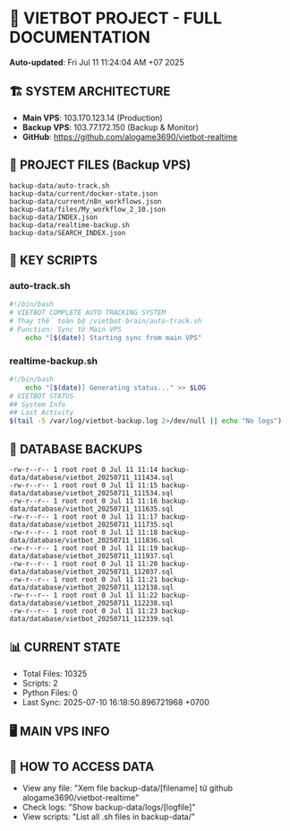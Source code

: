 # 🤖 VIETBOT PROJECT - FULL DOCUMENTATION
**Auto-updated**: Fri Jul 11 11:24:04 AM +07 2025

## 🏗️ SYSTEM ARCHITECTURE
- **Main VPS**: 103.170.123.14 (Production)
- **Backup VPS**: 103.77.172.150 (Backup & Monitor)
- **GitHub**: https://github.com/alogame3690/vietbot-realtime

## 📁 PROJECT FILES (Backup VPS)
```
backup-data/auto-track.sh
backup-data/current/docker-state.json
backup-data/current/n8n_workflows.json
backup-data/files/My_workflow_2_10.json
backup-data/INDEX.json
backup-data/realtime-backup.sh
backup-data/SEARCH_INDEX.json
```

## 🔧 KEY SCRIPTS
### auto-track.sh
```bash
#!/bin/bash
# VIETBOT COMPLETE AUTO TRACKING SYSTEM
# Thay thế toàn bộ /vietbot-brain/auto-track.sh
# Function: Sync từ Main VPS
    echo "[$(date)] Starting sync from main VPS"
```
### realtime-backup.sh
```bash
#!/bin/bash
    echo "[$(date)] Generating status..." >> $LOG
# VIETBOT STATUS
## System Info
## Last Activity
$(tail -5 /var/log/vietbot-backup.log 2>/dev/null || echo "No logs")
```

## 💾 DATABASE BACKUPS
```
-rw-r--r-- 1 root root 0 Jul 11 11:14 backup-data/database/vietbot_20250711_111434.sql
-rw-r--r-- 1 root root 0 Jul 11 11:15 backup-data/database/vietbot_20250711_111534.sql
-rw-r--r-- 1 root root 0 Jul 11 11:16 backup-data/database/vietbot_20250711_111635.sql
-rw-r--r-- 1 root root 0 Jul 11 11:17 backup-data/database/vietbot_20250711_111735.sql
-rw-r--r-- 1 root root 0 Jul 11 11:18 backup-data/database/vietbot_20250711_111836.sql
-rw-r--r-- 1 root root 0 Jul 11 11:19 backup-data/database/vietbot_20250711_111937.sql
-rw-r--r-- 1 root root 0 Jul 11 11:20 backup-data/database/vietbot_20250711_112037.sql
-rw-r--r-- 1 root root 0 Jul 11 11:21 backup-data/database/vietbot_20250711_112138.sql
-rw-r--r-- 1 root root 0 Jul 11 11:22 backup-data/database/vietbot_20250711_112238.sql
-rw-r--r-- 1 root root 0 Jul 11 11:23 backup-data/database/vietbot_20250711_112339.sql
```

## 📊 CURRENT STATE
- Total Files: 10325
- Scripts: 2
- Python Files: 0
- Last Sync: 2025-07-10 16:18:50.896721968 +0700

## 🖥️ MAIN VPS INFO


## 🚨 HOW TO ACCESS DATA
- View any file: "Xem file backup-data/[filename] từ github alogame3690/vietbot-realtime"
- Check logs: "Show backup-data/logs/[logfile]"
- View scripts: "List all .sh files in backup-data/"
